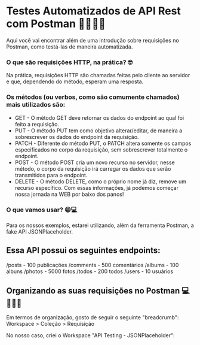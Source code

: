 # Testes Automatizados de API Rest com Postman 🚀🧑🏼‍🚀
Aqui você vai encontrar além de uma introdução sobre requisições no Postman, como testá-las de maneira automatizada.


### O que são requisições HTTP, na prática? 🤓

Na prática, requisições HTTP são chamadas feitas pelo cliente ao servidor e que, dependendo do método, esperam uma resposta.

### Os métodos (ou verbos, como são comumente chamados) mais utilizados são:
- GET - O método GET deve retornar os dados do endpoint ao qual foi feito a requisição.
- PUT - O método PUT tem como objetivo alterar/editar, de maneira a sobrescrever os dados do endpoint da requisição.
- PATCH - Diferente do método PUT, o PATCH altera somente os campos especificados no corpo da requisição, sem sobrescrever totalmente o endpoint.
- POST - O método POST cria um novo recurso no servidor, nesse método, o corpo da requisição irá carregar os dados que serão transmitidos para o endpoint.
- DELETE - O método DELETE, como o próprio nome já diz, remove um recurso específico.
Com essas informações, já podemos começar nossa jornada na WEB por baixo dos panos!




### O que vamos usar? 😁💻
Para os nossos exemplos, estarei utilizando, além da ferramenta Postman, a fake API JSONPlaceholder.

## Essa API possui os seguintes endpoints:

/posts - 100 publicaçöes
/comments - 500 comentários
/albums - 100 albuns
/photos - 5000 fotos
/todos - 200 todos
/users - 10 usuários


## Organizando as suas requisições no Postman 💻🧑🏼‍🚀
Em termos de organização, gosto de seguir o seguinte "breadcrumb": Workspace > Coleção > Requisição

No nosso caso, criei o Workspace "API Testing - JSONPlaceholder":

